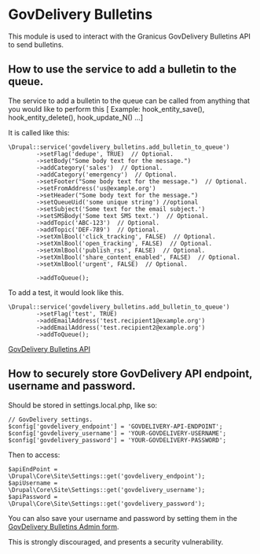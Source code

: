# GovDelivery Bulletins

This module is used to interact with the Granicus GovDelivery Bulletins API to send bulletins.


## How to use the service to add a bulletin to the queue.
The service to add a bulletin to the queue can be called from anything that you
would like to perform this [ Example: hook_entity_save(), hook_entity_delete(),
hook_update_N() ...]

It is called like this:
```
\Drupal::service('govdelivery_bulletins.add_bulletin_to_queue')
        ->setFlag('dedupe', TRUE)  // Optional.
        ->setBody("Some body text for the message.")
        ->addCategory('sales')  // Optional.
        ->addCategory('emergency')  // Optional.
        ->setFooter("Some body text for the message.")  // Optional.
        ->setFromAddress('us@example.org')
        ->setHeader("Some body text for the message.")
        ->setQueueUid('some unique string') //optional
        ->setSubject('Some text for the email subject.')
        ->setSMSBody('Some text SMS text.')  // Optional.
        ->addTopic('ABC-123')  // Optional.
        ->addTopic('DEF-789')  // Optional.
        ->setXmlBool('click_tracking', FALSE)  // Optional.
        ->setXmlBool('open_tracking', FALSE)  // Optional.
        ->setXmlBool('publish_rss', FALSE)  // Optional.
        ->setXmlBool('share_content_enabled', FALSE)  // Optional.
        ->setXmlBool('urgent', FALSE)  // Optional.

        ->addToQueue();
```

To add a test, it would look like this.
```
\Drupal::service('govdelivery_bulletins.add_bulletin_to_queue')
        ->setFlag('test', TRUE)
        ->addEmailAddress('test.recipient1@example.org')
        ->addEmailAddress('test.recipient2@example.org')
        ->addToQueue();
```

[GovDelivery Bulletins API](https://developer.govdelivery.com/api/comm_cloud_v1/Default.htm#API/Comm%20Cloud%20V1/API_CommCloudV1_Bulletins_CreateandSendBulletin.htm)

## How to securely store GovDelivery API endpoint, username and password.

Should be stored in settings.local.php, like so:
```
// GovDelivery settings.
$config['govdelivery_endpoint'] = 'GOVDELIVERY-API-ENDPOINT';
$config['govdelivery_username'] = 'YOUR-GOVDELIVERY-USERNAME';
$config['govdelivery_password'] = 'YOUR-GOVDELIVERY-PASSWORD';
```
Then to access:
```
$apiEndPoint = \Drupal\Core\Site\Settings::get('govdelivery_endpoint');
$apiUsername = \Drupal\Core\Site\Settings::get('govdelivery_username');
$apiPassword = \Drupal\Core\Site\Settings::get('govdelivery_password');

```
You can also save your username and password by setting them in the [GovDelivery Bulletins Admin form](/admin/config/services/govdelivery_bulletins).

This is strongly discouraged, and presents a security vulnerability.
